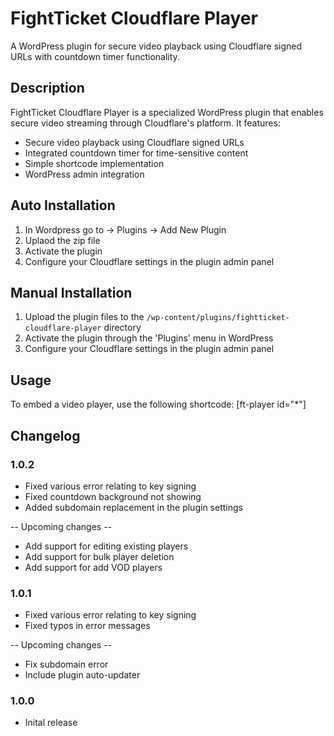 # FightTicket Cloudflare Player

A WordPress plugin for secure video playback using Cloudflare signed URLs with countdown timer functionality.

## Description

FightTicket Cloudflare Player is a specialized WordPress plugin that enables secure video streaming through Cloudflare's platform. It features:

- Secure video playback using Cloudflare signed URLs
- Integrated countdown timer for time-sensitive content
- Simple shortcode implementation
- WordPress admin integration

## Auto Installation
1. In Wordpress go to -> Plugins -> Add New Plugin
2. Uplaod the zip file
3. Activate the plugin
4. Configure your Cloudflare settings in the plugin admin panel

## Manual Installation

1. Upload the plugin files to the `/wp-content/plugins/fightticket-cloudflare-player` directory
2. Activate the plugin through the 'Plugins' menu in WordPress
3. Configure your Cloudflare settings in the plugin admin panel

## Usage

To embed a video player, use the following shortcode: [ft-player id="*"]

## Changelog

### 1.0.2
- Fixed various error relating to key signing
- Fixed countdown background not showing
- Added subdomain replacement in the plugin settings

-- Upcoming changes --
- Add support for editing existing players
- Add support for bulk player deletion
- Add support for add VOD players

### 1.0.1
- Fixed various error relating to key signing
- Fixed typos in error messages

-- Upcoming changes --
- Fix subdomain error
- Include plugin auto-updater

### 1.0.0 
- Inital release
